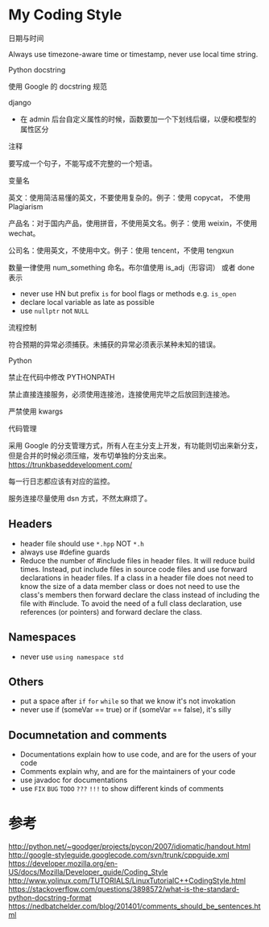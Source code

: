 # My Coding Style

<!--
ID: c975bf71-311f-4d2d-98fa-6c2cc22dbce7
Status: draft
Date: 2019-01-02T00:00:00
Modified: 2020-07-29T23:37:30
wp_id: 1627
-->

日期与时间

Always use timezone-aware time or timestamp, never use local time string.

Python docstring

使用 Google 的 docstring 规范

django

* 在 admin 后台自定义属性的时候，函数要加一个下划线后缀，以便和模型的属性区分

注释

要写成一个句子，不能写成不完整的一个短语。

变量名

英文：使用简洁易懂的英文，不要使用复杂的。例子：使用 copycat， 不使用 Plagiarism

产品名：对于国内产品，使用拼音，不使用英文名。例子：使用 weixin，不使用 wechat。

公司名：使用英文，不使用中文。例子：使用 tencent，不使用 tengxun

数量一律使用 num_something 命名。布尔值使用 is_adj（形容词） 或者 done 表示

* never use HN but prefix `is` for bool flags or methods e.g. `is_open`
* declare local variable as late as possible
* use `nullptr` not `NULL`


流程控制

符合预期的异常必须捕获。未捕获的异常必须表示某种未知的错误。

Python

禁止在代码中修改 PYTHONPATH

禁止直接连接服务，必须使用连接池，连接使用完毕之后放回到连接池。

严禁使用 kwargs

代码管理

采用 Google 的分支管理方式，所有人在主分支上开发，有功能则切出来新分支，但是合并的时候必须压缩，发布切单独的分支出来。https://trunkbaseddevelopment.com/

每一行日志都应该有对应的监控。

服务连接尽量使用 dsn 方式，不然太麻烦了。

Headers
------

* header file should use `*.hpp` NOT `*.h`
* always use #define guards
* Reduce the number of #include files in header files. It will reduce build times. Instead, put include files in source code files and use forward declarations in header files. If a class in a header file does not need to know the size of a data member class or does not need to use the class's members then forward declare the class instead of including the file with #include. To avoid the need of a full class declaration, use references (or pointers) and forward declare the class.

Namespaces
------

* never use `using namespace std`

Others
------

* put a space after `if` `for` `while` so that we know it's not invokation
* never use if (someVar == true) or if (someVar == false), it's silly

Documnetation and comments
------

* Documentations explain how to use code, and are for the users of your code
* Comments explain why, and are for the maintainers of your code
* use javadoc for documentations
* use `FIX` `BUG` `TODO` `???` `!!!` to show different kinds of comments


# 参考

http://python.net/~goodger/projects/pycon/2007/idiomatic/handout.html
http://google-styleguide.googlecode.com/svn/trunk/cppguide.xml
https://developer.mozilla.org/en-US/docs/Mozilla/Developer_guide/Coding_Style
http://www.yolinux.com/TUTORIALS/LinuxTutorialC++CodingStyle.html
https://stackoverflow.com/questions/3898572/what-is-the-standard-python-docstring-format
https://nedbatchelder.com/blog/201401/comments_should_be_sentences.html

